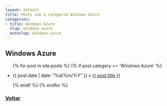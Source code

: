 ```yaml
---
layout: default
title: Posts com a categoria Windows Azure
categories: 
- title: Windows Azure
  slug: windows-azure
  autoslug: windows-azure
---
```

<h2 class="category">Windows Azure</h2>
<ul class="posts">
	{% for post in site.posts %}
	{% if post.category == 'Windows Azure' %}
	<li>
		<p>
			<span>{{ post.date | date: "%d/%m/%Y" }}</span> &raquo; 
			<a href="{{ post.url }}">{{ post.title }}</a>
		</p>
	</li>
	{% endif %}
	{% endfor %}
</ul>
<h3><a href="/">Voltar</a></h3>